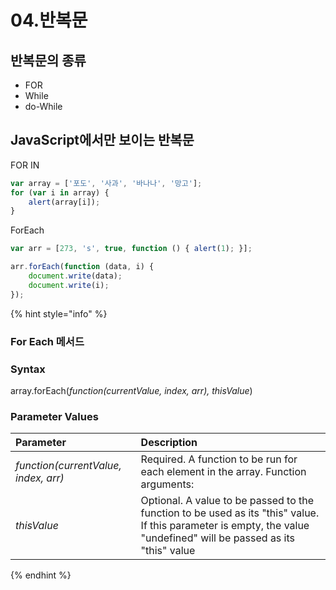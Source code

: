 # 04.반복문

## 반복문의 종류

* FOR
* While
* do-While

## JavaScript에서만 보이는 반복문

FOR IN

```javascript
var array = ['포도', '사과', '바나나', '망고'];
for (var i in array) {
    alert(array[i]);
}
```

ForEach

```javascript
var arr = [273, 's', true, function () { alert(1); }];

arr.forEach(function (data, i) {
    document.write(data);
    document.write(i);
});

```

{% hint style="info" %}
### For Each 메서드

### Syntax

array.forEach\(_function\(currentValue, index, arr\), thisValue_\)

### Parameter Values

| Parameter | Description |
| :--- | :--- |
| _function\(currentValue, index, arr\)_ | Required. A function to be run for each element in the array. Function arguments: |
| _thisValue_ | Optional. A value to be passed to the function to be used as its "this" value. If this parameter is empty, the value "undefined" will be passed as its "this" value |
{% endhint %}



